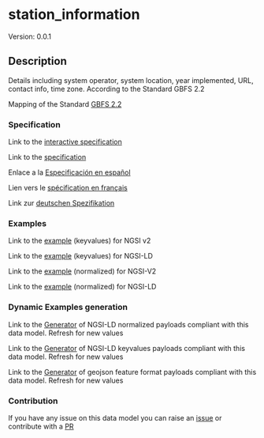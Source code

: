 # station_information
Version: 0.0.1

## Description 

Details including system operator, system location, year implemented, URL, contact info, time zone. According to the Standard GBFS 2.2

Mapping of the Standard [GBFS 2.2](https://github.com/NABSA/gbfs/blob/v2.2/gbfs.md)
### Specification

Link to the [interactive specification](https://swagger.lab.fiware.org/?url=https://raw.githubusercontent.com/smart-data-models/dataModel.GBFS/master/station_information/swagger.yaml)

Link to the [specification](https://github.com/smart-data-models/dataModel.GBFS/blob/master/station_information/doc/spec.md)

Enlace a la [Especificación en español](https://github.com/smart-data-models/dataModel.GBFS/blob/master/station_information/doc/spec_ES.md)

Lien vers le [spécification en français](https://github.com/smart-data-models/dataModel.GBFS/blob/master/station_information/doc/spec_FR.md)

Link zur [deutschen Spezifikation](https://github.com/smart-data-models/dataModel.GBFS/blob/master/station_information/doc/spec_DE.md)
### Examples

Link to the [example](https://github.com/smart-data-models/dataModel.GBFS/blob/master/station_information/examples/example.json) (keyvalues) for NGSI v2

Link to the [example](https://github.com/smart-data-models/dataModel.GBFS/blob/master/station_information/examples/example.jsonld) (keyvalues) for NGSI-LD

Link to the [example](https://github.com/smart-data-models/dataModel.GBFS/blob/master/station_information/examples/example-normalized.json) (normalized) for NGSI-V2

Link to the [example](https://github.com/smart-data-models/dataModel.GBFS/blob/master/station_information/examples/example-normalized.jsonld) (normalized) for NGSI-LD
### Dynamic Examples generation

Link to the [Generator](https://smartdatamodels.org/extra/ngsi-ld_generator.php?schemaUrl=https://raw.githubusercontent.com/smart-data-models/dataModel.GBFS/master/station_information/schema.json&email=info@smartdatamodels.org) of NGSI-LD normalized payloads compliant with this data model. Refresh for new values

Link to the [Generator](https://smartdatamodels.org/extra/ngsi-ld_generator_keyvalues.php?schemaUrl=https://raw.githubusercontent.com/smart-data-models/dataModel.GBFS/master/station_information/schema.json&email=info@smartdatamodels.org) of NGSI-LD keyvalues payloads compliant with this data model. Refresh for new values

Link to the [Generator](https://smartdatamodels.org/extra/geojson_features_generator_v1.0.php?schemaUrl=https://raw.githubusercontent.com/smart-data-models/dataModel.GBFS/master/station_information/schema.json&email=info@smartdatamodels.org) of geojson feature format payloads compliant with this data model. Refresh for new values
### Contribution

 If you have any issue on this data model you can raise an [issue](https://github.com/smart-data-models/dataModel.GBFS/issues)  or contribute with a [PR](https://github.com/smart-data-models/dataModel.GBFS/pulls)